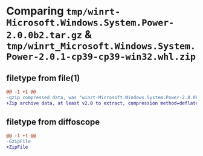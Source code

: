 # Comparing `tmp/winrt-Microsoft.Windows.System.Power-2.0.0b2.tar.gz` & `tmp/winrt_Microsoft.Windows.System.Power-2.0.1-cp39-cp39-win32.whl.zip`

## filetype from file(1)

```diff
@@ -1 +1 @@
-gzip compressed data, was "winrt-Microsoft.Windows.System.Power-2.0.0b2.tar", last modified: Sat Dec  2 18:29:27 2023, max compression
+Zip archive data, at least v2.0 to extract, compression method=deflate
```

## filetype from diffoscope

```diff
@@ -1 +1 @@
-GzipFile
+ZipFile
```

